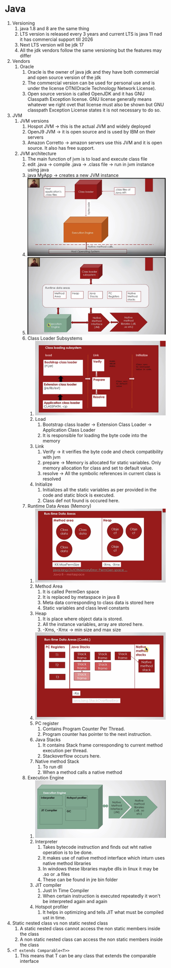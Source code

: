 # Java

1. Versioning
    1. java 1.8 and 8 are the same thing
    1. LTS version is released every 3 years and current LTS is java 11 nad it has commercial support till 2026
    1. Next LTS version will be jdk 17
    1. All the jdk vendors follow the same versioning but the features may differ
1. Vendors
    1. Oracle
        1. Oracle is the owner of java jdk and they have both commercial and open source version of the jdk
        1. The commercial version can be used for personal use and is under the license OTN(Oracle Technology Network License).
        1. Open source version is called OpenJDK and it has GNU Classpath Exception license. GNU license generally means whatever we right ovet that license must also be shown but GNU classpath Exception License states it is not necessary to do so.
1. JVM
    1. JVM versions
        1. Hospot JVM -> this is the actual JVM and widely deployed
        1. OpenJ9 JVM -> it is open source and is used by IBM on their servers
        1. Amazon Corretto -> amazon servers use this JVM and it is open source. It also has free support.
    1. JVM architecture
        1. The main function of jvm is to load and execute class file
        1. edit .java -> compile .java -> .class file -> run in jvm instance using java
        1. java MyApp -> creates a new JVM instance
        1. ![JVM general diagram](images/jvmgeneral.jpg)
        1. ![JVM 3 component diagram](images/jvm3component.jpg)
        1. Class Loader Subsystems
            1. ![Class loader subsystem](images/classloadersubsystem.jpg)
            1. Load
                1. Bootstrap class loader -> Extension Class Loader -> Application Class Loader
                1. It is responsible for loading the byte code into the memory
            1. Link
                1. Verify -> it verifies the byte code and check compatibility with jvm
                1. prepare -> Memory is allocated for static variables. Only memory allocation for class and set to default value.
                1. resolve -> All the symbolic references in current class is resolved
            1. Initialize
                1. Initializes all the static variables as per provided in the code and static block is executed.
                1. Class def not found is occured here.
        1. Runtime Data Areas (Memory)
            1. ![Method and heap](images/methodandheapjvm.jpg)
            1. Method Area
                1. It is called PermGen space
                1. It is replaced by metaspace in java 8
                1. Meta data corresponding to class data is stored here
                1. Static variables and class level constants
            1. Heap
                1. It is place where object data is stored.
                1. All the instance variables, array are stored here.
                1. -Xms, -Xmx -> min size and max size
            1. ![Program counters and stacks](images/pcandstacks.jpg)
            1. PC register
                1. Contains Program Counter Per Thread.
                1. Program counter has pointer to the next instruction.
            1. Java Stacks
                1. It contains Stack frame corresponding to current method execution per thread.
                1. Stackoverflow occurs here.
            1. Native method Stack
                1. To run dll
                1. When a method calls a native method
        1. Execution Engine
            1. ![Execution Engine](images/executionengine.jpg)
            1. Interpreter
                1. Takes bytecode instruction and finds out wht native operation is to be done.
                1. It makes use of native method interface which inturn uses native method libraries
                1. In windows these libraries maybe dlls in linux it may be .so or .a files
                1. These can be found in jre bin folder
            1. JIT compiler
                1. Just In Time Compiler
                1. When certain instruction is executed repeatedly it won't be interpreted again and again
            1. Hotspot profiler
                1. It helps in optimizing and tells JIT what must be compiled ust in time.
1. Static nested class vs non static nested class
    1. A static nested class cannot access the non static members inside the class
    1. A non static nested class can access the non static members inside the class
1. `<T extends Comparable<T>>`
    1. This means that T can be any class that extends the comparable interface
